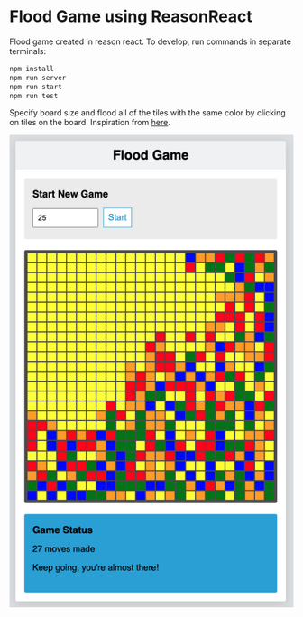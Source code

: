 # Flood Game using ReasonReact

Flood game created in reason react. To develop, run commands in separate terminals:
```
npm install
npm run server
npm run start
npm run test
```

Specify board size and flood all of the tiles with the same color by clicking on tiles on the board. Inspiration from [here](https://www.chiark.greenend.org.uk/~sgtatham/puzzles/js/flood.html).

![example](https://github.com/codethejason/flood-game/blob/main/example.png)